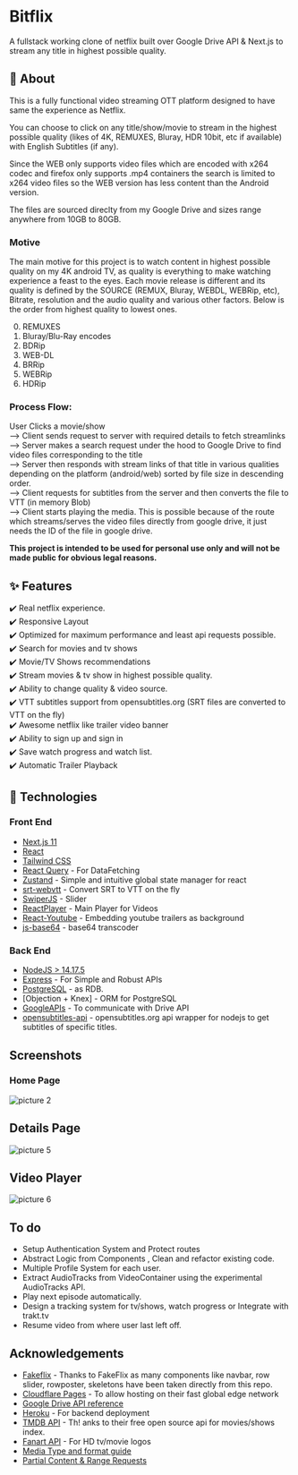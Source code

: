 # Bitflix

A fullstack working clone of netflix built over Google Drive API & Next.js to stream any title in highest possible quality.

## 🎯 About

This is a fully functional video streaming OTT platform designed to have same the experience as Netflix.

You can choose to click on any title/show/movie to stream in the highest possible quality (likes of 4K, REMUXES, Bluray, HDR 10bit, etc if available) with English Subtitles (if any).

Since the WEB only supports video files which are encoded with x264 codec and firefox only supports .mp4 containers the search is limited to x264 video files so the WEB version has less content than the Android version.

The files are sourced direclty from my Google Drive and sizes range anywhere from 10GB to 80GB.

### Motive

The main motive for this project is to watch content in highest possible quality on my 4K android TV, as quality is everything to make watching experience a feast to the eyes. Each movie release is different and its quality is defined by the SOURCE (REMUX, Bluray, WEBDL, WEBRip, etc), Bitrate, resolution and the audio quality and various other factors. Below is the order from highest quality to lowest ones.

0. REMUXES
1. Bluray/Blu-Ray encodes
2. BDRip
3. WEB-DL
4. BRRip
5. WEBRip
6. HDRip

### Process Flow:

User Clicks a movie/show  
--> Client sends request to server with required details to fetch streamlinks  
--> Server makes a search request under the hood to Google Drive to find video files corresponding to the title  
--> Server then responds with stream links of that title in various qualities depending on the platform (android/web) sorted by file size in descending order.  
--> Client requests for subtitles from the server and then converts the file to VTT (in memory Blob)  
--> Client starts playing the media.
This is possible because of the route which streams/serves the video files directly from google drive, it just needs the ID of the file in google drive.

**This project is intended to be used for personal use only and will not be made public for obvious legal reasons.**

## ✨ Features

✔️ Real netflix experience.  
✔️ Responsive Layout  
✔️ Optimized for maximum performance and least api requests possible.  
✔️ Search for movies and tv shows  
✔️ Movie/TV Shows recommendations  
✔️ Stream movies & tv show in highest possible quality.  
✔️ Ability to change quality & video source.  
✔️ VTT subtitles support from opensubtitles.org (SRT files are converted to VTT on the fly)  
✔️ Awesome netflix like trailer video banner  
✔️ Ability to sign up and sign in  
✔️ Save watch progress and watch list.  
✔️ Automatic Trailer Playback

## 🚀 Technologies

### Front End

- [Next.js 11](https://nextjs.org/)
- [React](https://reactjs.org/)
- [Tailwind CSS](https://tailwindcss.com/docs/guides/create-react-app)
- [React Query](https://react-query.tanstack.com/) - For DataFetching
- [Zustand](https://github.com/pmndrs/zustand) - Simple and intuitive global state manager for react
- [srt-webvtt](https://www.npmjs.com/package/srt-webvtt) - Convert SRT to VTT on the fly
- [SwiperJS](https://swiperjs.com/) - Slider
- [ReactPlayer](https://www.npmjs.com/package/react-player) - Main Player for Videos
- [React-Youtube](https://www.npmjs.com/package/react-youtube) - Embedding youtube trailers as background
- [js-base64](https://www.npmjs.com/package/js-base64) - base64 transcoder

### Back End

- [NodeJS > 14.17.5](http://nodejs.org)
- [Express](http://expressjs.com/) - For Simple and Robust APIs
- [PostgreSQL](https://www.postgresql.org/) - as RDB.
- [Objection + Knex] - ORM for PostgreSQL
- [GoogleAPIs](http://expressjs.com/) - To communicate with Drive API
- [opensubtitles-api](https://www.npmjs.com/package/opensubtitles-api) - opensubtitles.org api wrapper for nodejs to get subtitles of specific titles.

## Screenshots

### Home Page

![picture 2](https://i.imgur.com/lPta3s3.jpg)

## Details Page

![picture 5](https://i.imgur.com/xh2r0n4.jpg)

## Video Player

![picture 6](https://i.imgur.com/Pj53ojm.jpg)

## To do

- Setup Authentication System and Protect routes
- Abstract Logic from Components , Clean and refactor existing code.
- Multiple Profile System for each user.
- Extract AudioTracks from VideoContainer using the experimental AudioTracks API.
- Play next episode automatically.
- Design a tracking system for tv/shows, watch progress or Integrate with trakt.tv
- Resume video from where user last left off.

## Acknowledgements

- [Fakeflix](https://github.com/Th3Wall/Fakeflix) - Thanks to FakeFlix as many components like navbar, row slider, rowposter, skeletons have been taken directly from this repo.
- [Cloudflare Pages](https://pages.cloudflare.com/) - To allow hosting on their fast global edge network
- [Google Drive API reference](https://developers.google.com/drive/api/v3/reference)
- [Heroku](https://heroku.com) - For backend deployment
- [TMDB API](https://developers.themoviedb.org/3) - Th!
  anks to their free open source api for movies/shows index.
- [Fanart API](http://fanart.tv/) - For HD tv/movie logos
- [Media Type and format guide](https://developer.mozilla.org/en-US/docs/Web/Media/Formats)
- [Partial Content & Range Requests](https://medium.com/@vishal1909/how-to-handle-partial-content-in-node-js-8b0a5aea216)

